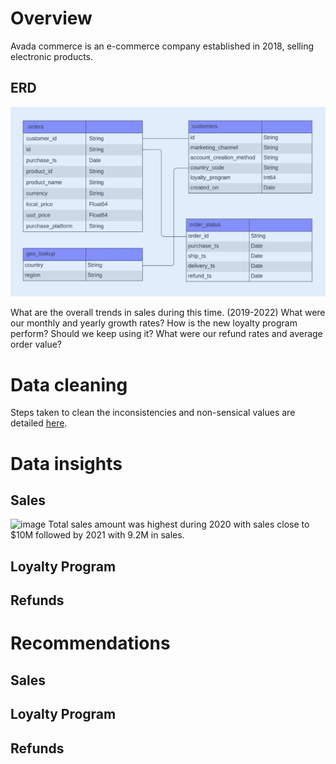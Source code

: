 
# Overview

Avada commerce is an e-commerce company established in 2018, selling electronic products.

## ERD

![Image ALT](https://github.com/shilpakarumanchi/Avada-e-commerce/blob/cc68913111f297ffdfe4c47ef0bf36e37101e2fd/ERD.png)

What are the overall trends in sales during this time. (2019-2022)
What were our monthly and yearly growth rates?
How is the new loyalty program perform? Should we keep using it?
What were our refund rates and average order value?



# Data cleaning
Steps taken to clean the inconsistencies and non-sensical values are detailed [here](https://github.com/shilpakarumanchi/Avada-e-commerce/blob/f541a30ab36c7882ae310ac77c14eef550c869cc/Avada_issue_log.xlsx).
# Data insights
## Sales 


![image](https://github.com/user-attachments/assets/20d78b94-09b6-4be6-814a-f1c6d817c62c)
Total sales amount was highest during 2020 with sales close to $10M followed by 2021 with 9.2M in sales.




## Loyalty Program
## Refunds


# Recommendations
## Sales 
## Loyalty Program
## Refunds
